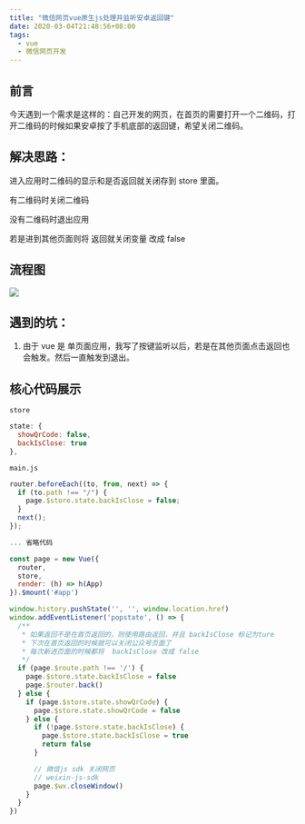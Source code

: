 ```yaml
---
title: "微信网页vue原生js处理并监听安卓返回键"
date: 2020-03-04T21:48:56+08:00
tags:
  - vue
  - 微信网页开发
---
```


## 前言

今天遇到一个需求是这样的：自己开发的网页，在首页的需要打开一个二维码，打开二维码的时候如果安卓按了手机底部的返回键，希望关闭二维码。

## 解决思路：

进入应用时二维码的显示和是否返回就关闭存到 store 里面。

有二维码时关闭二维码

没有二维码时退出应用

若是进到其他页面则将 返回就关闭变量 改成 false

## 流程图

![](/images/WX20200304-222436@2x.png)

## 遇到的坑：

1. 由于 vue 是 单页面应用，我写了按键监听以后，若是在其他页面点击返回也会触发。然后一直触发到退出。

## 核心代码展示

`store`

```js
state: {
  showQrCode: false,
  backIsClose: true
},
```

`main.js`

```js
router.beforeEach((to, from, next) => {
  if (to.path !== "/") {
    page.$store.state.backIsClose = false;
  }
  next();
});

... 省略代码

const page = new Vue({
  router,
  store,
  render: (h) => h(App)
}).$mount('#app')

window.history.pushState('', '', window.location.href)
window.addEventListener('popstate', () => {
  /**
   * 如果返回不是在首页返回的，则使用路由返回，并且 backIsClose 标记为ture
   * 下次在首页返回的时候就可以关闭公众号页面了
   * 每次新进页面的时候都将  backIsClose 改成 false
   */
  if (page.$route.path !== '/') {
    page.$store.state.backIsClose = false
    page.$router.back()
  } else {
    if (page.$store.state.showQrCode) {
      page.$store.state.showQrCode = false
    } else {
      if (!page.$store.state.backIsClose) {
        page.$store.state.backIsClose = true
        return false
      }

      // 微信js sdk 关闭网页
      // weixin-js-sdk
      page.$wx.closeWindow()
    }
  }
})

```
